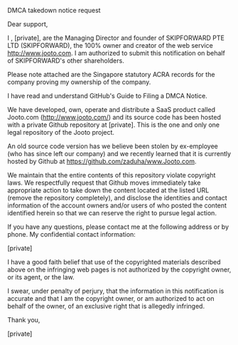 DMCA takedown notice request

Dear support,

I , [private], are the Managing Director and founder of SKIPFORWARD PTE LTD (SKIPFORWARD), the 100% owner and creator of the web service http://www.jooto.com. I am authorized to submit this notification on behalf of SKIPFORWARD's other shareholders.

Please note attached are the Singapore statutory ACRA records for the company proving my ownership of the company.

I have read and understand GitHub's Guide to Filing a DMCA Notice.

We have developed, own, operate and distribute a SaaS product called Jooto.com (http://www.jooto.com/) and its source code has been hosted with a private Github repository at [private]. This is the one and only one legal repository of the Jooto project.

An old source code version has we believe been stolen by ex-employee (who has since left our company) and we recently learned that it is currently hosted by Github at https://github.com/zaduha/www.Jooto.com.

We maintain that the entire contents of this repository violate copyright laws. We respectfully request that Github moves immediately take appropriate action to take down the content located at the listed URL (remove the repository completely), and disclose the identities and contact information of the account owners and/or users of who posted the content identified herein so that we can reserve the right to pursue legal action.

If you have any questions, please contact me at the following address or by phone. My confidential contact information:

[private]

I have a good faith belief that use of the copyrighted materials described above on the infringing web pages is not authorized by the copyright owner, or its agent, or the law.

I swear, under penalty of perjury, that the information in this notification is accurate and that I am the copyright owner, or am authorized to act on behalf of the owner, of an exclusive right that is allegedly infringed.

Thank you,

[private]
